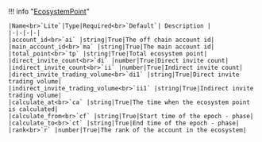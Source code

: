 !!! info "[EcosystemPoint](/../../schemas/ecosystem_point)"
    <br>

    |Name<br>`Lite`|Type|Required<br>`Default`| Description |
    |-|-|-|-|
    |account_id<br>`ai` |string|True|The off chain account id|
    |main_account_id<br>`ma` |string|True|The main account id|
    |total_point<br>`tp` |string|True|Total ecosystem point|
    |direct_invite_count<br>`di` |number|True|Direct invite count|
    |indirect_invite_count<br>`ii` |number|True|Indirect invite count|
    |direct_invite_trading_volume<br>`di1` |string|True|Direct invite trading volume|
    |indirect_invite_trading_volume<br>`ii1` |string|True|Indirect invite trading volume|
    |calculate_at<br>`ca` |string|True|The time when the ecosystem point is calculated|
    |calculate_from<br>`cf` |string|True|Start time of the epoch - phase|
    |calculate_to<br>`ct` |string|True|End time of the epoch - phase|
    |rank<br>`r` |number|True|The rank of the account in the ecosystem|
